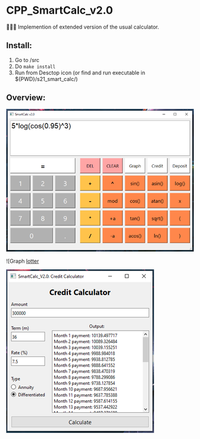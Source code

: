 # CPP_SmartCalc_v2.0
🧮➕➖ Implemention of extended version of the usual calculator.

## Install:
1. Go to /src
2. Do ```make install```
3. Run from Desctop icon (or find and run executable in ${PWD}/s21_smart_calc/)

## Overview:

![Default calculator](img/1.png)

![Graph [lotter](img/2.png)

![Credit calculator](img/3.png)

